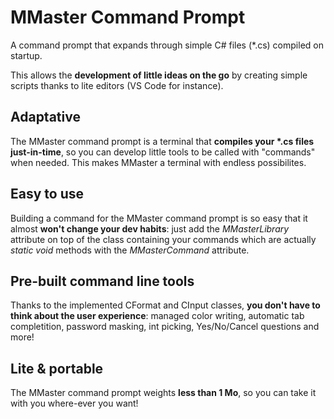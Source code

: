 # MMaster Command Prompt
A command prompt that expands through simple C# files (*.cs) compiled on startup.

This allows the **development of little ideas on the go** by creating simple scripts thanks to lite editors (VS Code for instance).

## Adaptative

The MMaster command prompt is a terminal that **compiles your \*.cs files just-in-time**, so you can develop little tools to be called with "commands" when needed. This makes MMaster a terminal with endless possibilites.

## Easy to use

Building a command for the MMaster command prompt is so easy that it almost **won't change your dev habits**: just add the *MMasterLibrary* attribute on top of the class containing your commands which are actually *static void* methods with the *MMasterCommand* attribute.

## Pre-built command line tools

Thanks to the implemented CFormat and CInput classes, **you don't have to think about the user experience**: managed color writing, automatic tab completition, password masking, int picking, Yes/No/Cancel questions and more!

## Lite & portable

The MMaster command prompt weights **less than 1 Mo**, so you can take it with you where-ever you want!
